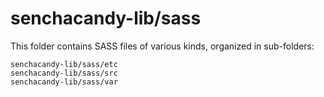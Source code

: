 # senchacandy-lib/sass

This folder contains SASS files of various kinds, organized in sub-folders:

    senchacandy-lib/sass/etc
    senchacandy-lib/sass/src
    senchacandy-lib/sass/var
